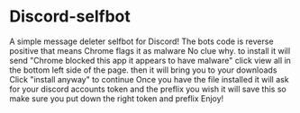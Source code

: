 # Discord-selfbot
A simple message deleter selfbot for Discord!
 The bots code is reverse positive that means Chrome flags it as malware No clue why. to install it will send "Chrome blocked this app it appears to have malware" click view all in the bottom left side of the page. 
then it will bring you to your downloads Click "install anyway" to continue Once you have the file installed it will ask for your discord accounts token and the preflix you wish it will save this so make sure you put down the right token and preflix
Enjoy!
